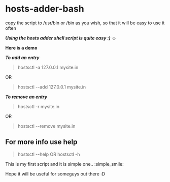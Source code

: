 # hosts-adder-bash

copy the script to /usr/bin or /bin as you wish, so that it will be easy to use it often

***Using the hosts adder shell script is quite easy :)*** :relaxed:

**Here is a demo**


***To add an entry***

> hostsctl -a 127.0.0.1 mysite.in

OR

> hostsctl --add 127.0.0.1 mysite.in

***To remove an entry***

> hostsctl -r mysite.in

OR 

> hostsctl --remove mysite.in

## For more info use help

> hostsctl --help  OR hostsctl -h


This is my first script and it is simple one.. :simple_smile:

Hope it will be useful for someguys out there :D



